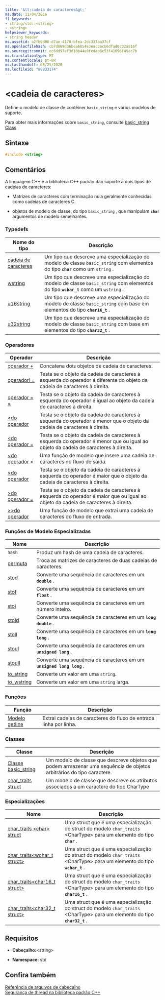 ```yaml
---
title: '&lt;cadeia de caracteres&gt;'
ms.date: 11/04/2016
f1_keywords:
- string/std::<string>
- <string>
helpviewer_keywords:
- string header
ms.assetid: a2fb9d00-d7ae-4170-bfea-2dc337aa37cf
ms.openlocfilehash: cb7d869d36bea6854e3eacbacb6dfad0c32a816f
ms.sourcegitcommit: ec6dd97ef3d10b44e0fedaa8e53f41696f49ac7b
ms.translationtype: MT
ms.contentlocale: pt-BR
ms.lasthandoff: 08/25/2020
ms.locfileid: "88833174"
---
```

# <a name="ltstringgt"></a>&lt;cadeia de caracteres&gt;

Define o modelo de classe de contêiner `basic_string` e vários modelos de suporte.

Para obter mais informações sobre `basic_string`, consulte [basic_string Class](../standard-library/basic-string-class.md)

## <a name="syntax"></a>Sintaxe

```cpp
#include <string>
```

## <a name="remarks"></a>Comentários

A linguagem C++ e a biblioteca C++ padrão dão suporte a dois tipos de cadeias de caracteres:

- Matrizes de caracteres com terminação nula geralmente conhecidas como cadeias de caracteres C.

- objetos de modelo de classe, do tipo `basic_string` , que manipulam **`char`** argumentos de modelo semelhantes.

### <a name="typedefs"></a>Typedefs

|Nome do tipo|Descrição|
|-|-|
|[cadeia de caracteres](../standard-library/string-typedefs.md#string)|Um tipo que descreve uma especialização do modelo de classe `basic_string` com elementos do tipo **`char`** como um `string` .|
|[wstring](../standard-library/string-typedefs.md#wstring)|Um tipo que descreve uma especialização do modelo de classe `basic_string` com elementos do tipo **`wchar_t`** como um `wstring` .|
|[u16string](../standard-library/string-typedefs.md#u16string)|Um tipo que descreve uma especialização do modelo de classe `basic_string` com base em elementos do tipo **`char16_t`** .|
|[u32string](../standard-library/string-typedefs.md#u32string)|Um tipo que descreve uma especialização do modelo de classe `basic_string` com base em elementos do tipo **`char32_t`** .|

### <a name="operators"></a>Operadores

|Operador|Descrição|
|-|-|
|[operador +](../standard-library/string-operators.md#op_add)|Concatena dois objetos de cadeia de caracteres.|
|[operador! =](../standard-library/string-operators.md#op_neq)|Testa se o objeto da cadeia de caracteres à esquerda do operador é diferente do objeto da cadeia de caracteres à direita.|
|[operador = =](../standard-library/string-operators.md#op_eq_eq)|Testa se o objeto da cadeia de caracteres à esquerda do operador é igual ao objeto da cadeia de caracteres à direita.|
|[<do operador ](../standard-library/string-operators.md#op_lt)|Testa se o objeto da cadeia de caracteres à esquerda do operador é menor que o objeto da cadeia de caracteres à direita.|
|[<do operador =](../standard-library/string-operators.md#op_lt_eq)|Testa se o objeto da cadeia de caracteres à esquerda do operador é menor que ou igual ao objeto da cadeia de caracteres à direita.|
|[<do operador \<](../standard-library/string-operators.md#op_lt_lt)|Uma função de modelo que insere uma cadeia de caracteres no fluxo de saída.|
|[>do operador ](../standard-library/string-operators.md#op_gt)|Testa se o objeto da cadeia de caracteres à esquerda do operador é maior que o objeto da cadeia de caracteres à direita.|
|[>do operador =](../standard-library/string-operators.md#op_gt_eq)|Testa se o objeto da cadeia de caracteres à esquerda do operador é maior que ou igual ao objeto da cadeia de caracteres à direita.|
|[>>do operador ](../standard-library/string-operators.md#op_gt_gt)|Uma função de modelo que extrai uma cadeia de caracteres do fluxo de entrada.|

### <a name="specialized-template-functions"></a>Funções de Modelo Especializadas

|Nome|Descrição|
|-|-|
|`hash`|Produz um hash de uma cadeia de caracteres.|
|[permuta](../standard-library/string-functions.md#swap)|Troca as matrizes de caracteres de duas cadeias de caracteres.|
|[stod](../standard-library/string-functions.md#stod)|Converte uma sequência de caracteres em um **`double`** .|
|[stof](../standard-library/string-functions.md#stof)|Converte uma sequência de caracteres em um **`float`** .|
|[stoi](../standard-library/string-functions.md#stoi)|Converte uma sequência de caracteres em um número inteiro.|
|[stold](../standard-library/string-functions.md#stold)|Converte uma sequência de caracteres em um **`long double`** .|
|[stoll](../standard-library/string-functions.md#stoll)|Converte uma sequência de caracteres em um **`long long`** .|
|[stoul](../standard-library/string-functions.md#stoul)|Converte uma sequência de caracteres em um **`unsigned long`** .|
|[stoull](../standard-library/string-functions.md#stoull)|Converte uma sequência de caracteres em um **`unsigned long long`** .|
|[to_string](../standard-library/string-functions.md#to_string)|Converte um valor em uma `string`.|
|[to_wstring](../standard-library/string-functions.md#to_wstring)|Converte um valor em uma `string` larga.|

### <a name="functions"></a>Funções

|Função|Descrição|
|-|-|
|[Modelo getline](../standard-library/string-functions.md#getline)|Extrai cadeias de caracteres do fluxo de entrada linha por linha.|

### <a name="classes"></a>Classes

|Classe|Descrição|
|-|-|
|[Classe basic_string](../standard-library/basic-string-class.md)|Um modelo de classe que descreve objetos que podem armazenar uma sequência de objetos arbitrários do tipo caractere.|
|[char_traits struct](../standard-library/char-traits-struct.md)|Um modelo de classe que descreve os atributos associados a um caractere do tipo CharType|

### <a name="specializations"></a>Especializações

|Nome|Descrição|
|-|-|
|[char_traits \<char> struct](../standard-library/char-traits-char-struct.md)|Uma struct que é uma especialização do struct do modelo `char_traits` \<CharType> para um elemento do tipo **`char`** .|
|[char_traits<wchar_t struct>](../standard-library/char-traits-wchar-t-struct.md)|Uma struct que é uma especialização do struct do modelo `char_traits` \<CharType> para um elemento do tipo **`wchar_t`** .|
|[char_traits<char16_t struct>](../standard-library/char-traits-char16-t-struct.md)|Uma struct que é uma especialização do struct do modelo `char_traits` \<CharType> para um elemento do tipo **`char16_t`** .|
|[char_traits<char32_t struct>](../standard-library/char-traits-char32-t-struct.md)|Uma struct que é uma especialização do struct do modelo `char_traits` \<CharType> para um elemento do tipo **`char32_t`** .|

## <a name="requirements"></a>Requisitos

- **Cabeçalho:**\<string>

- **Namespace:** std

## <a name="see-also"></a>Confira também

[Referência de arquivos de cabeçalho](../standard-library/cpp-standard-library-header-files.md)\
[Segurança de thread na biblioteca padrão C++](../standard-library/thread-safety-in-the-cpp-standard-library.md)

